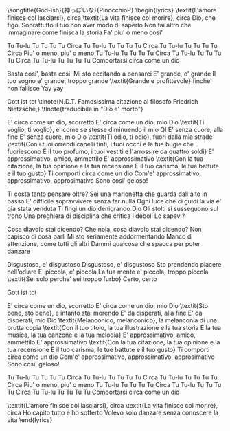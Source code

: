 \songtitle{God-ish}{神っぽいな}{PinocchioP}
\begin{lyrics}
\textit{L'amore finisce col lasciarsi}, circa
\textit{La vita finisce col morire}, circa
Dio, che figo. Soprattutto il tuo non aver modo di saperlo
Non fai altro che immaginare come finisca la storia
Fa' piu' o meno cosi'


Tu Tu-lu Tu Tu Tu Tu Circa
Tu Tu-lu Tu Tu Tu Tu Circa
Tu Tu-lu Tu Tu Tu Tu Circa
Piu' o meno, piu' o meno
Tu Tu-lu Tu Tu Tu Tu Circa
Tu Tu-lu Tu Tu Tu Tu Circa
Tu Tu-lu Tu Tu Tu Tu
Comportarsi circa come un dio

Basta cosi', basta cosi'
Mi sto eccitando a pensarci
E' grande, e' grande
Il tuo sogno e' grande, troppo grande
\textit{Grande e profittevole} finche' non fallisce
Yay yay

Gott ist tot
\tlnote{N.D.T. Famosissima citazione al filosofo Friedrich Nietzsche,}
\tlnote{traducibile in "Dio e' morto"}

E' circa come un dio, scorretto
E' circa come un dio, mio Dio
\textit{Ti voglio, ti voglio}, e' come se stesse diminuendo il mio QI
E' senza cuore, alla fine
E' senza cuore, mio Dio
\textit{Ti odio, ti odio}, fuori dalla mia strade
\textit{Con i tuoi orrendi capelli tinti, i tuoi occhi e le tue bugie che fuoriescono
E il tuo profumo, i tuoi vestiti e l'arrossire da quattro soldi}
E' approssimativo, amico, ammettilo
E' approssimativo
\textit{Con la tua citazione, la tua opinione e la tua recensione
E il tuo carisma, le tue battute e il tuo gusto}
Ti comporti circa come un dio
Com'e' approssimativo, approssimativo, approsimativo
Sono cosi' geloso!

Ti costa tanto pensare oltre?
Sei una marionetta che guarda dall'alto in basso
E' difficile sopravvivere senza far nulla
Ogni luce che ci guidi la via e' gia stata venduta
Ti fingi un dio denigrando Dio
Gli stolti si susseguono sul trono
Una preghiera di disciplina che critica i deboli
Lo sapevi?

Cosa diavolo stai dicendo?
Che noia, cosa diavolo stai dicendo?
Non capisco di cosa parli
Mi sto seriamente addormentando
Manco di attenzione, come tutti gli altri
Dammi qualcosa che spacca per poter danzare

Disgustoso, e' disgustoso
Disgustoso, e' disgustoso
Sto prendendo piacere nell'odiare
E' piccola, e' piccola
La tua mente e' piccola, troppo piccola
\textit{Sei solo perche' sei troppo furbo}
Certo, certo

Gott ist tot

E' circa come un dio, scorretto
E' circa come un dio, mio Dio
\textit{Sto bene, sto bene}, e intanto stai morendo
E' da disperati, alla fine
E' da disperati, mio Dio
\textit{Melanconico, melanconico}, la melanconia di una brutta copia
\textit{Con il tuo titolo, la tua illustrazione e la tua storia
E la tua musica, la tua canzone e la tua melodia}
E' approssimativo, amico, ammettilo
E' approssimativo
\textit{Con la tua citazione, la tua opinione e la tua recensione
E il tuo carisma, le tue battute e il tuo gusto}
Ti comporti circa come un dio
Com'e' approssimativo, approssimativo, approsimativo
Sono cosi' geloso!

Tu Tu-lu Tu Tu Tu Tu Circa
Tu Tu-lu Tu Tu Tu Tu Circa
Tu Tu-lu Tu Tu Tu Tu Circa
Piu' o meno, piu' o meno
Tu Tu-lu Tu Tu Tu Tu Circa
Tu Tu-lu Tu Tu Tu Tu Circa
Tu Tu-lu Tu Tu Tu Tu
Comportarsi circa come un dio

\textit{L'amore finisce col lasciarsi}, circa
\textit{La vita finisce col morire}, circa
Ho capito tutto e ho sofferto
Volevo solo danzare senza conoscere la vita
\end{lyrics}
